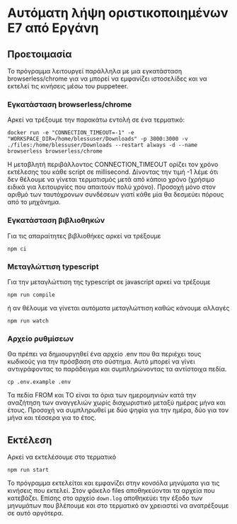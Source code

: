 # Αυτόματη λήψη οριστικοποιημένων Ε7 από Εργάνη

## Προετοιμασία

Το πρόγραμμα λειτουργεί παράλληλα με μια εγκατάσταση browserless/chrome για να
μπορεί να εμφανίζει ιστοσελίδες και να εκτελεί τις κινήσεις μέσω του puppeteer.

### Εγκατάσταση browserless/chrome

Αρκεί να τρέξουμε την παρακάτω εντολή σε ένα τερματικό:

```
docker run -e "CONNECTION_TIMEOUT=-1" -e "WORKSPACE_DIR=/home/blessuser/Downloads" -p 3000:3000 -v ./files:/home/blessuser/Downloads --restart always -d --name browserless browserless/chrome
```

Η μεταβλητή περιβάλλοντος CONNECTION_TIMEOUT ορίζει τον χρόνο εκτέλεσης του κάθε
script σε millisecond. Δίνοντας την τιμή -1 λέμε ότι δεν θέλουμε να γίνεται
τερματισμός μετά από κάποιο χρόνο (χρήσιμο ειδικά για λειτουργίες που απαιτούν
πολύ χρόνο). Προσοχή μόνο στον αριθμό των ταυτόχρονων συνδέσεων γιατί κάθε
μία θα δεσμεύει πόρους από το μηχάνημα.

### Εγκατάσταση βιβλιοθηκών

Για τις απαραίτητες βιβλιοθήκες αρκεί να τρέξουμε

```
npm ci
```

### Μεταγλώττιση typescript

Για την μεταγλώττιση της typescript σε javascript αρκεί να τρέξουμε

```
npm run compile
```

ή αν θέλουμε να γίνεται αυτόματα μεταγλώττιση καθώς κάνουμε αλλαγές

```
npm run watch
```

### Αρχείο ρυθμίσεων

Θα πρέπει να δημιουργηθεί ένα αρχείο .env που θα περιέχει τους κωδικούς για την
πρόσβαση στο σύστημα. Αυτό μπορεί να γίνει αντιγράφοντας το παράδειγμα και
συμπληρώνοντας τα αντίστοιχα πεδία.

```
cp .env.example .env
```

Τα πεδία FROM και TO είναι τα όρια των ημερομηνιών κατά την αναζήτηση των
αναγγελιών χωρίς διαχωριστικό μεταξύ ημέρας μήνα και έτους. Προσοχή να
συμπληρωθεί με δύο ψηφία για την ημέρα, δύο για τον μήνα και τέσσερα για το
έτος.

## Εκτέλεση

Αρκεί να εκτελέσουμε στο τερματικό

```
npm run start
```

Το πρόγραμμα εκτελείται και εμφανίζει στην κονσόλα μηνύματα για τις κινήσεις που
εκτελεί. Στον φάκελο files αποθηκεύονται τα αρχεία που κατεβάζει. Επίσης στο
αρχείο `down.log` αποθηκεύει την έξοδο των μηνυμάτων που βλέπουμε και στο
τερματικό αν χρειαστεί να ανατρέξουμε σε αυτό αργότερα.
